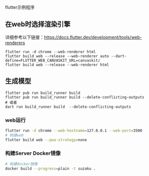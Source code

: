 flutter示例程序

## 在web时选择渲染引擎

详细参考以下链接：https://docs.flutter.dev/development/tools/web-renderers

```shell
flutter run -d chrome --web-renderer html
flutter build web --release --web-renderer auto --dart-define=FLUTTER_WEB_CANVASKIT_URL=canvaskit/  
flutter build web --release --web-renderer html
```

## 生成模型

```shell
flutter pub run build_runner build
flutter pub run build_runner build --delete-conflicting-outputs
# 或者
dart run build_runner build  --delete-conflicting-outputs 
```

### web运行

```bash
flutter run -d chrome --web-hostname=127.0.0.1 --web-port=3500
# 构建web
flutter build web --pwa-strategy=none
```

### 构建Server Docker镜像

```bash
# 构建docker镜像
docker build --progress=plain -t suzaku .
```